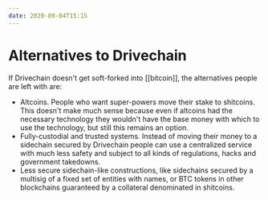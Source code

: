 ```yaml
---
date: 2020-09-04T15:15
---
```


# Alternatives to Drivechain

If Drivechain doesn't get soft-forked into [[bitcoin]], the alternatives people are left with are:

  * Altcoins. People who want super-powers move their stake to shitcoins. This doesn't make much sense because even if altcoins had the necessary technology they wouldn't have the base money with which to use the technology, but still this remains an option.
  * Fully-custodial and trusted systems. Instead of moving their money to a sidechain secured by Drivechain people can use a centralized service with much less safety and subject to all kinds of regulations, hacks and government takedowns.
  * Less secure sidechain-like constructions, like sidechains secured by a multisig of a fixed set of entities with names, or BTC tokens in other blockchains guaranteed by a collateral denominated in shitcoins.
